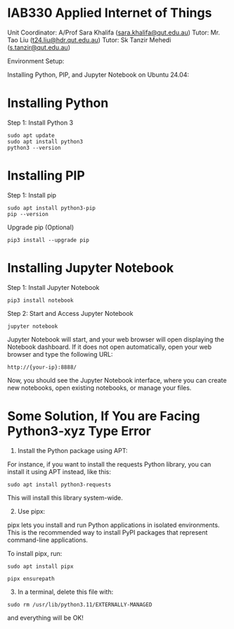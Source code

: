 # IAB330 Applied Internet of Things

Unit Coordinator: A/Prof Sara Khalifa (sara.khalifa@qut.edu.au)
Tutor: Mr. Tao Liu (t24.liu@hdr.qut.edu.au)
Tutor: Sk Tanzir Mehedi (s.tanzir@qut.edu.au)

Environment Setup: 

Installing Python, PIP, and Jupyter Notebook on Ubuntu 24.04: 

# Installing Python

Step 1: Install Python 3
~~~
sudo apt update
sudo apt install python3
python3 --version
~~~

# Installing PIP

Step 1: Install pip

~~~
sudo apt install python3-pip
pip --version
~~~

Upgrade pip (Optional)

~~~
pip3 install --upgrade pip
~~~

# Installing Jupyter Notebook

Step 1: Install Jupyter Notebook

~~~
pip3 install notebook
~~~

Step 2: Start and Access Jupyter Notebook

~~~
jupyter notebook
~~~

Jupyter Notebook will start, and your web browser will open displaying the Notebook dashboard. If it does not open automatically, open your web browser and type the following URL:

~~~
http://{your-ip}:8888/
~~~

Now, you should see the Jupyter Notebook interface, where you can create new notebooks, open existing notebooks, or manage your files.




# Some Solution, If You are Facing Python3-xyz Type Error 


1. Install the Python package using APT:
   
For instance, if you want to install the requests Python library, you can install it using APT instead, like this:

~~~
sudo apt install python3-requests
~~~

This will install this library system-wide.



2. Use pipx:
   
pipx lets you install and run Python applications in isolated environments. This is the recommended way to install PyPI packages that represent command-line applications.

To install pipx, run:

~~~
sudo apt install pipx
~~~
~~~
pipx ensurepath
~~~



3. In a terminal, delete this file with:

~~~
sudo rm /usr/lib/python3.11/EXTERNALLY-MANAGED
~~~

and everything will be OK!


